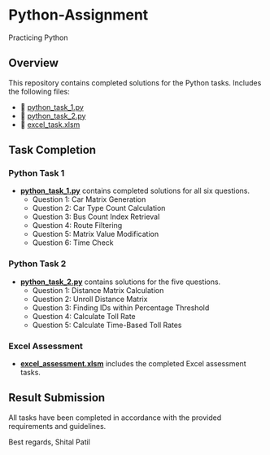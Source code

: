 # Python-Assignment
Practicing Python

## Overview

This repository contains completed solutions for the Python tasks. Includes the following files:

- 📄 [python_task_1.py](python_task_1.py)
- 📄 [python_task_2.py](python_task_2.py)
- 📄 [excel_task.xlsm](excel_task.xlsm)

## Task Completion

### Python Task 1
- **[python_task_1.py](python_task_1.py)** contains completed solutions for all six questions.
  - Question 1: Car Matrix Generation
  - Question 2: Car Type Count Calculation
  - Question 3: Bus Count Index Retrieval
  - Question 4: Route Filtering
  - Question 5: Matrix Value Modification
  - Question 6: Time Check

### Python Task 2
- **[python_task_2.py](python_task_2.py)** contains solutions for the five questions.
  - Question 1: Distance Matrix Calculation
  - Question 2: Unroll Distance Matrix
  - Question 3: Finding IDs within Percentage Threshold
  - Question 4: Calculate Toll Rate
  - Question 5: Calculate Time-Based Toll Rates

### Excel Assessment
- **[excel_assessment.xlsm](excel_task.xlsm)** includes the completed Excel assessment tasks.

## Result Submission
All tasks have been completed in accordance with the provided requirements and guidelines.


Best regards,
Shital Patil

